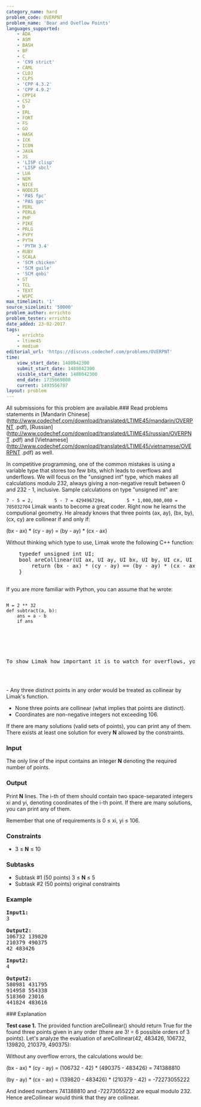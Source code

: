 ```yaml
---
category_name: hard
problem_code: OVERPNT
problem_name: 'Bear and Oveflow Points'
languages_supported:
    - ADA
    - ASM
    - BASH
    - BF
    - C
    - 'C99 strict'
    - CAML
    - CLOJ
    - CLPS
    - 'CPP 4.3.2'
    - 'CPP 4.9.2'
    - CPP14
    - CS2
    - D
    - ERL
    - FORT
    - FS
    - GO
    - HASK
    - ICK
    - ICON
    - JAVA
    - JS
    - 'LISP clisp'
    - 'LISP sbcl'
    - LUA
    - NEM
    - NICE
    - NODEJS
    - 'PAS fpc'
    - 'PAS gpc'
    - PERL
    - PERL6
    - PHP
    - PIKE
    - PRLG
    - PYPY
    - PYTH
    - 'PYTH 3.4'
    - RUBY
    - SCALA
    - 'SCM chicken'
    - 'SCM guile'
    - 'SCM qobi'
    - ST
    - TCL
    - TEXT
    - WSPC
max_timelimit: '1'
source_sizelimit: '50000'
problem_author: errichto
problem_tester: errichto
date_added: 23-02-2017
tags:
    - errichto
    - ltime45
    - medium
editorial_url: 'https://discuss.codechef.com/problems/OVERPNT'
time:
    view_start_date: 1488042300
    submit_start_date: 1488042300
    visible_start_date: 1488042300
    end_date: 1735669800
    current: 1493556787
layout: problem
---
```

All submissions for this problem are available.###  Read problems statements in [Mandarin Chinese](http://www.codechef.com/download/translated/LTIME45/mandarin/OVERPNT
.pdf), [Russian](http://www.codechef.com/download/translated/LTIME45/russian/OVERPNT
.pdf) and [Vietnamese](http://www.codechef.com/download/translated/LTIME45/vietnamese/OVERPNT
.pdf) as well.

In competitive programming, one of the common mistakes is using a variable type that stores too few bits, which leads to overflows and underflows. We will focus on the "unsigned int" type, which makes all calculations modulo 232, always giving a non-negative result between 0 and 232 - 1, inclusive. Sample calculations on type "unsigned int" are:

`7 - 5 = 2,        5 - 7 = 4294967294,        5 * 1,000,000,000 = 705032704`
Limak wants to become a great coder. Right now he learns the computional geometry. He already knows that three points (ax, ay), (bx, by), (cx, cy) are collinear if and only if:

(bx - ax) \* (cy - ay) = (by - ay) \* (cx - ax)

Without thinking which type to use, Limak wrote the following C++ function:


<pre>
	typedef unsigned int UI;
	bool areCollinear(UI ax, UI ay, UI bx, UI by, UI cx, UI cy) {
		return (bx - ax) * (cy - ay) == (by - ay) * (cx - ax);
	}

</pre>
If you are more familiar with Python, you can assume that he wrote:

<pre>
</pre>
    M = 2 ** 32
    def subtract(a, b):
        ans = a - b
        if ans 

<pre><br></br>

<p>To show Limak how important it is to watch for overflows, you must find any set of <b>N</b> distinct points that:

</p>
</pre>- Any three distinct points in any order would be treated as collinear by Limak's function.
- None three points are collinear (what implies that points are distinct).
- Coordinates are non-negative integers not exceeding 106.


If there are many solutions (valid sets of points), you can print any of them. There exists at least one solution for every **N** allowed by the constraints.

### Input

The only line of the input contains an integer **N** denoting the required number of points.

### Output

Print **N** lines. The i-th of them should contain two space-separated integers xi and yi, denoting coordinates of the i-th point. If there are many solutions, you can print any of them.

Remember that one of requirements is 0 ≤ xi, yi ≤ 106.

### Constraints

- 3 ≤ **N** ≤ 10

### Subtasks

- Subtask #1 (50 points) 3 ≤ **N** ≤ 5
- Subtask #2 (50 points) original constraints

### Example

<pre><b>Input1:</b>
3

<b>Output2:</b>
106732 139820
210379 490375
42 483426

<b>Input2:</b>
4

<b>Output2:</b>
580981 431795
914958 554338
518360 23016
441824 483616
</pre>### Explanation

**Test case 1.** The provided function areCollinear() should return True for the found three points given in any order (there are 3! = 6 possible orders of 3 points). Let's analyze the evaluation of areCollinear(42, 483426, 106732, 139820, 210379, 490375):

Without any overflow errors, the calculations would be:

 (bx - ax) \* (cy - ay) = (106732 - 42) \* (490375 - 483426) = 741388810

(by - ay) \* (cx - ax) = (139820 - 483426) \* (210379 - 42) = -72273055222

And indeed numbers 741388810 and -72273055222 are equal modulo 232. Hence areCollinear would think that they are collinear.
